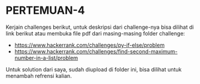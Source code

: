 # PERTEMUAN-4
Kerjain challenges berikut, untuk deskripsi dari challenge-nya bisa dilihat di link berikut atau membuka file pdf dari masing-masing folder challenge:
* https://www.hackerrank.com/challenges/py-if-else/problem
* https://www.hackerrank.com/challenges/find-second-maximum-number-in-a-list/problem

Untuk solution dari saya, sudah diupload di folder ini, bisa dilihat untuk menambah refrensi kalian.